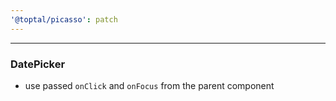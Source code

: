 ```yaml
---
'@toptal/picasso': patch
---
```


---

### DatePicker

- use passed `onClick` and `onFocus` from the parent component
